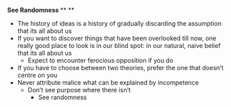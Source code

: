 **See Randomness**
**
**
- The history of ideas is a history of gradually discarding the assumption that its all about us
- If you want to discover things that have been overlooked till now, one really good place to look is in our blind spot: in our natural, naive belief that its all about us
	- Expect to encounter ferocious opposition if you do
- If you have to choose between two theories, prefer the one that doesn’t centre on you
- Never attribute malice what can be explained by incompetence 
	- Don’t see purpose where there isn’t
		- See randomness

